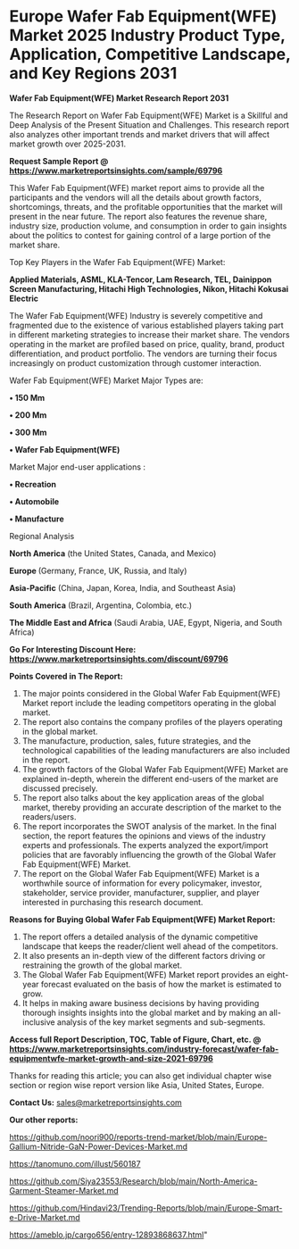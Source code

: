 # Europe Wafer Fab Equipment(WFE) Market 2025 Industry Product Type, Application, Competitive Landscape, and Key Regions 2031

<strong>Wafer Fab Equipment(WFE) Market Research Report 2031</strong>

The Research Report on Wafer Fab Equipment(WFE) Market is a Skillful and Deep Analysis of the Present Situation and Challenges. This research report also analyzes other important trends and market drivers that will affect market growth over 2025-2031.

<strong>Request Sample Report @ <a href=https://www.marketreportsinsights.com/sample/69796>https://www.marketreportsinsights.com/sample/69796</a></strong>

This Wafer Fab Equipment(WFE) market report aims to provide all the participants and the vendors will all the details about growth factors, shortcomings, threats, and the profitable opportunities that the market will present in the near future. The report also features the revenue share, industry size, production volume, and consumption in order to gain insights about the politics to contest for gaining control of a large portion of the market share.

Top Key Players in the Wafer Fab Equipment(WFE) Market:

<strong>Applied Materials, ASML, KLA-Tencor, Lam Research, TEL, Dainippon Screen Manufacturing, Hitachi High Technologies, Nikon, Hitachi Kokusai Electric</strong>

The Wafer Fab Equipment(WFE) Industry is severely competitive and fragmented due to the existence of various established players taking part in different marketing strategies to increase their market share. The vendors operating in the market are profiled based on price, quality, brand, product differentiation, and product portfolio. The vendors are turning their focus increasingly on product customization through customer interaction.

Wafer Fab Equipment(WFE) Market Major Types are:

<strong>• 150 Mm

• 200 Mm

• 300 Mm

• Wafer Fab Equipment(WFE)</strong>

Market Major end-user applications :

<strong>• Recreation

• Automobile

• Manufacture</strong>

Regional Analysis

</u><strong><b>North America</b></strong> (the United States, Canada, and Mexico)

<strong><b>Europe </b></strong>(Germany, France, UK, Russia, and Italy)

<strong><b>Asia-Pacific</b></strong> (China, Japan, Korea, India, and Southeast Asia)

<strong><b>South America</b></strong> (Brazil, Argentina, Colombia, etc.)

<strong><b>The Middle East and Africa</b></strong> (Saudi Arabia, UAE, Egypt, Nigeria, and South Africa)

<strong>Go For Interesting Discount Here: <a href=https://www.marketreportsinsights.com/discount/69796>https://www.marketreportsinsights.com/discount/69796</a></strong>

<strong>Points Covered in The Report:</strong>
<ol>
  <li>The major points considered in the Global Wafer Fab Equipment(WFE) Market report include the leading competitors operating in the global market.</li>
  <li>The report also contains the company profiles of the players operating in the global market.</li>
  <li>The manufacture, production, sales, future strategies, and the technological capabilities of the leading manufacturers are also included in the report.</li>
  <li>The growth factors of the Global Wafer Fab Equipment(WFE) Market are explained in-depth, wherein the different end-users of the market are discussed precisely.</li>
  <li>The report also talks about the key application areas of the global market, thereby providing an accurate description of the market to the readers/users.</li>
  <li>The report incorporates the SWOT analysis of the market. In the final section, the report features the opinions and views of the industry experts and professionals. The experts analyzed the export/import policies that are favorably influencing the growth of the Global Wafer Fab Equipment(WFE) Market.</li>
  <li>The report on the Global Wafer Fab Equipment(WFE) Market is a worthwhile source of information for every policymaker, investor, stakeholder, service provider, manufacturer, supplier, and player interested in purchasing this research document.</li>
</ol>
<strong>Reasons for Buying Global Wafer Fab Equipment(WFE) Market Report:</strong>

<ol>
  <li>The report offers a detailed analysis of the dynamic competitive landscape that keeps the reader/client well ahead of the competitors.</li>
  <li>It also presents an in-depth view of the different factors driving or restraining the growth of the global market.</li>
  <li>The Global Wafer Fab Equipment(WFE) Market report provides an eight-year forecast evaluated on the basis of how the market is estimated to grow.</li>
  <li>It helps in making aware business decisions by having providing thorough insights insights into the global market and by making an all-inclusive analysis of the key market segments and sub-segments.</li>
</ol>
<strong>Access full Report Description, TOC, Table of Figure, Chart, etc. @ <a href=https://www.marketreportsinsights.com/industry-forecast/wafer-fab-equipmentwfe-market-growth-and-size-2021-69796>https://www.marketreportsinsights.com/industry-forecast/wafer-fab-equipmentwfe-market-growth-and-size-2021-69796</a></strong>


Thanks for reading this article; you can also get individual chapter wise section or region wise report version like Asia, United States, Europe.

<strong>Contact Us:</strong>
sales@marketreportsinsights.com

<strong>Our other reports:</strong>

<a href=https://github.com/noori900/reports-trend-market/blob/main/Europe-Gallium-Nitride-GaN-Power-Devices-Market.md>https://github.com/noori900/reports-trend-market/blob/main/Europe-Gallium-Nitride-GaN-Power-Devices-Market.md</a>

<a href=https://tanomuno.com/illust/560187>https://tanomuno.com/illust/560187</a>

<a href=https://github.com/Siya23553/Research/blob/main/North-America-Garment-Steamer-Market.md>https://github.com/Siya23553/Research/blob/main/North-America-Garment-Steamer-Market.md</a>

<a href=https://github.com/Hindavi23/Trending-Reports/blob/main/Europe-Smart-e-Drive-Market.md>https://github.com/Hindavi23/Trending-Reports/blob/main/Europe-Smart-e-Drive-Market.md</a>

<a href=https://ameblo.jp/cargo656/entry-12893868637.html>https://ameblo.jp/cargo656/entry-12893868637.html</a>"
